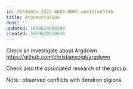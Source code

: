 ```yaml
---
id: d564a89e-247a-4e0b-8005-aee1dfee54d6
title: Argumentation
desc: ''
updated: 1609620590308
created: 1609620539646
---
```


Check an investigate about Argdown
https://github.com/christianvoigt/argdown

Check also the associated research of the group.

Note : observed conflicts with dendron plgions